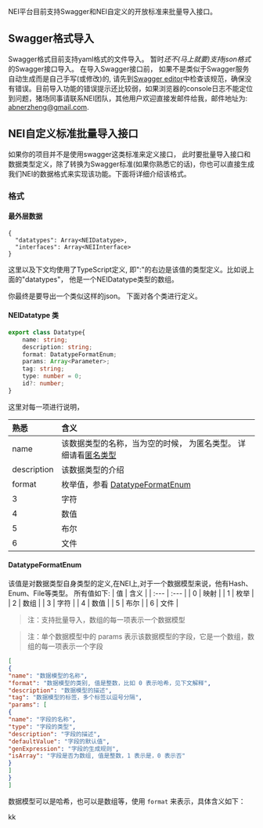NEI平台目前支持Swagger和NEI自定义的开放标准来批量导入接口。

## Swagger格式导入

Swagger格式目前支持yaml格式的文件导入。 暂时*还不(马上就要)支持json格式*的Swagger接口导入。
在导入Swagger接口前， 如果不是类似于Swagger服务自动生成而是自己手写(或修改)的, 请先到[Swagger editor](https://swagger.io/swagger-editor/)中检查该规范，确保没有错误。目前导入功能的错误提示还比较弱，如果浏览器的console日志不能定位到问题，猪场同事请联系NEI团队，其他用户欢迎直接发邮件给我，邮件地址为: abnerzheng@gmail.com.


## NEI自定义标准批量导入接口

如果你的项目并不是使用swagger这类标准来定义接口， 此时要批量导入接口和数据类型定义，除了转换为Swagger标准(如果你熟悉它的话)，你也可以直接生成我们NEI的数据格式来实现该功能。下面将详细介绍该格式。

### 格式

#### 最外层数据

```text
{
  "datatypes": Array<NEIDatatype>,
  "interfaces": Array<NEIInterface>
}
```

这里以及下文均使用了TypeScript定义, 即":"的右边是该值的类型定义。比如说上面的"datatypes"， 他是一个NEIDatatype类型的数组。

你最终是要导出一个类似这样的json。
下面对各个类进行定义。

#### NEIDatatype 类

```TypeScript
export class Datatype{
    name: string;
    description: string;
    format: DatatypeFormatEnum;
    params: Array<Parameter>;
    tag: string;
    type: number = 0;
    id?: number;
}
```

这里对每一项进行说明，

| 熟悉 | 含义 |
| :--- | :--- |
| name | 该数据类型的名称，当为空的时候， 为匿名类型。 详细请看[匿名类型](####匿名类型) |
| description | 该数据类型的介绍 |
| format | 枚举值，参看 [DatatypeFormatEnum](####DatatypeFormatEnum)  |
| 3 | 字符 |
| 4 | 数值 |
| 5 | 布尔 |
| 6 | 文件 |

#### DatatypeFormatEnum

该值是对数据类型自身类型的定义,在NEI上,对于一个数据模型来说，他有Hash、 Enum、File等类型。
所有值如下:
| 值 | 含义 |
| :--- | :--- |
| 0 | 映射 |
| 1 | 枚举 |
| 2 | 数组 |
| 3 | 字符 |
| 4 | 数值 |
| 5 | 布尔 |
| 6 | 文件 |





> 注：支持批量导入，数组的每一项表示一个数据模型

> 注：单个数据模型中的 params 表示该数据模型的字段，它是一个数组，数组的每一项表示一个字段

```json
[
{
"name": "数据模型的名称",
"format": "数据模型的类别, 值是整数，比如 0 表示哈希，见下文解释",
"description": "数据模型的描述",
"tag": "数据模型的标签，多个标签以逗号分隔",
"params": [
{
"name": "字段的名称",
"type": "字段的类型",
"description": "字段的描述",
"defaultValue": "字段的默认值",
"genExpression": "字段的生成规则",
"isArray": "字段是否为数组, 值是整数，1 表示是，0 表示否"
}
]
}
]
```

数据模型可以是哈希，也可以是数组等，使用 `format` 来表示，具体含义如下：

kk
